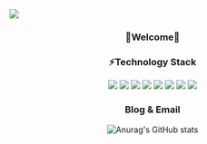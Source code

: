 
<img src="https://capsule-render.vercel.app/api?type=wave&color=_custom_gradient&height=300&section=header&text=FordangIT's%20GitHub&fontSize=90" />
<div align='center'>

### 🌱Welcome🌱

### ⚡Technology Stack
<img src="https://img.shields.io/badge/HTML5-E34F26?style=flat-square&logo=HTML5&logoColor=white"/>
<img src="https://img.shields.io/badge/CSS3-1572B6?style=flat-square&logo=CSS3&logoColor=white"/>
<img src="https://img.shields.io/badge/JavaScript-F7DF1E?style=flat-square&logo=JavaScript&logoColor=white"/>
<img src="https://img.shields.io/badge/TypeScript-3178C6?style=flat-square&logo=react&logoColor=white"/>

<img src="https://img.shields.io/badge/react-F7DF1E?style=flat-square&logo=react&logoColor=white"/>
<img src="https://img.shields.io/badge/redux%20toolkit-764ABC?style=flat-square&logo=Redux&logoColor=white"/>
<img src="https://img.shields.io/badge/Next.js-000000?style=flat-square&logo=Next.js&logoColor=white"/>
<img src="https://img.shields.io/badge/Tailwind%20CSS-06B6D4?style=flat-square&logo=Tailwind%20CSS&logoColor=white"/>

### Blog & Email 

![Anurag's GitHub stats](https://github-readme-stats.vercel.app/api?username=FordangIT&show_icons=true&theme=shadow_blue)  
</div>


<!--
현재, 프론트엔드 직무로 역량을 쌓아가고 있지만 프로그래밍 전반적으로 많은 관심이 있습니다. 

성장하면서 많은 기록들에 도움을 받고 있습니다. 
저또한 발자국을 남기면서 개발자 문화에 기여하려고 합니다. 

블로그 주소 이메일 주소 
https://github.com/anuraghazra/github-readme-stats/blob/master/themes/README.md //이거 카드 디자인
- 🔭 I’m currently working on ...
- 🌱 I’m currently learning ...
- 👯 I’m looking to collaborate on ...
- 🤔 I’m looking for help with ...
- 💬 Ask me about ...
- 📫 How to reach me: ...
- 😄 Pronouns: ...
- ⚡ Fun fact: ...
### 소프트웨어 엔지니어 이유정입니다 👋

현재, 프론트엔드 직무로 역량을 쌓아가고 있지만 프로그래밍 전반적으로 많은 관심이 있습니다. 

성장하면서 많은 기록들에 도움을 받고 있습니다. 
저또한 발자국을 남기면서 개발자 문화에 기여하려고 합니다. 

블로그 주소 이메일 주소 
-->
